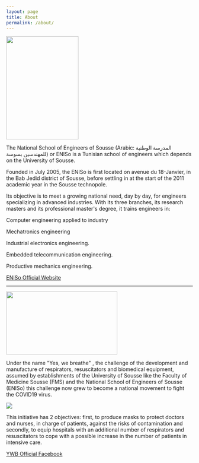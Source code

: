 ```yaml
---
layout: page
title: About
permalink: /about/
---
```

<img src="/OXY-ENISO-YWB/assets/Media/logoEniso.png" style="width:195px;height:278px;" />

The National School of Engineers of Sousse (Arabic: المدرسة الوطنية للمهندسين بسوسة) or ENISo is a Tunisian school of engineers which depends on the University of Sousse.

Founded in July 2005, the ENISo is first located on avenue du 18-Janvier, in the Bab Jedid district of Sousse, before settling in at the start of the 2011 academic year in the Sousse technopole.

Its objective is to meet a growing national need, day by day, for engineers specializing in advanced industries. With its three branches, its research masters and its professional master's degree, it trains engineers in:

Computer engineering applied to industry

Mechatronics engineering

Industrial electronics engineering.

Embedded telecommunication  engineering.

Productive mechanics engineering.


[ENISo Official Website](http://www.eniso.rnu.tn/fr/)


<hr />
<img src="/OXY-ENISO-YWB/assets/Media/YWB-logo.png" style="width:300px;height:170px;" />

Under the name "Yes, we breathe" , the challenge of the development and manufacture of respirators, resuscitators and biomedical equipment, assumed by establishments of the University of Sousse like the Faculty of Medicine Sousse (FMS) and the National School of Engineers of Sousse (ENISo) this challenge now grew to become a national movement to fight the COVID19 virus.

<img src="/OXY-ENISO-YWB/assets/Media/collectif2.png" >


This initiative has 2 objectives: first, to produce masks to protect doctors and nurses, in charge of patients, against the risks of contamination and secondly, to equip hospitals with an additional number of respirators and resuscitators to cope with a possible increase in the number of patients in intensive care.

[YWB Official Facebook](https://www.facebook.com/YES-WE-Breathe-107629674214127/)
